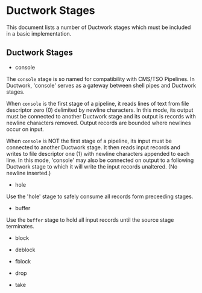 # Ductwork Stages

This document lists a number of Ductwork stages
which must be included in a basic implementation.

## Ductwork Stages

* console

The `console` stage is so named for compatibility with CMS/TSO Pipelines.
In Ductwork, 'console' serves as a gateway between shell pipes and Ductwork stages.

When `console` is the first stage of a pipeline, it reads lines of text from file descriptor zero (0)
delimited by newline characters. In this mode, its output must be connected
to another Ductwork stage and its output is records with newline characters removed.
Output records are bounded where newlines occur on input.

When `console` is NOT the first stage of a pipeline,
its input must be connected to another Ductwork stage. It then reads input records
and writes to file descriptor one (1) with newline characters appended to each line.
In this mode, 'console' may also be connected on output to a following Ductwork stage
to which it will write the input records unaltered. (No newline inserted.)


* hole

Use the 'hole' stage to safely consume all records form preceeding stages.



* buffer

Use the `buffer` stage to hold all input records
until the source stage terminates.






* block

* deblock

* fblock


* drop

* take







